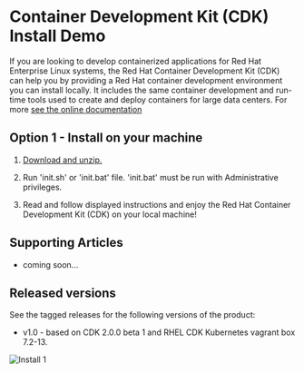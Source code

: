 Container Development Kit (CDK) Install Demo
============================================
If you are looking to develop containerized applications for Red Hat Enterprise
Linux systems, the Red Hat Container Development Kit (CDK) can help you by providing 
a Red Hat container development environment you can install locally. It includes the 
same container development and run-time tools used to create and deploy containers 
for large data centers. For more [see the online documentation](https://access.redhat.com/documentation/en/red-hat-enterprise-linux-atomic-host/version-7/container-development-kit-installation-guide/)


Option 1 - Install on your machine
----------------------------------
1. [Download and unzip.](https://github.com/eschabell/cdk-install-demo/archive/master.zip)

2. Run 'init.sh' or 'init.bat' file. 'init.bat' must be run with Administrative privileges.

3. Read and follow displayed instructions and enjoy the Red Hat Container Development Kit (CDK) on your local machine!


Supporting Articles
-------------------
- coming soon...


Released versions
-----------------
See the tagged releases for the following versions of the product:

- v1.0 - based on CDK 2.0.0 beta 1 and RHEL CDK Kubernetes vagrant box 7.2-13.


![Install 1](https://github.com/eschabell/cdk-install-demo/blob/master/docs/demo-images/install-1.png?raw=true)

